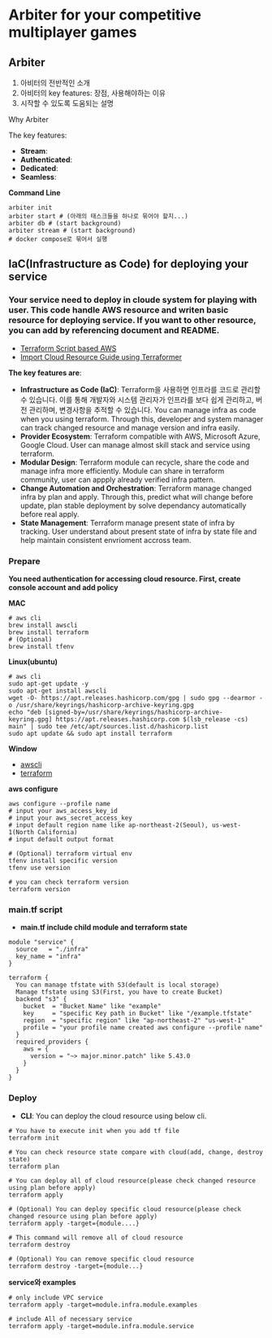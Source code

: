 <!-- ### 개발용 환경 변수 설정 방법

`.local.sample.env` 파일을 참고하여 `.local.env` 파일을 만든다.

### pytest 실행 방법

```bash
## 프로젝트 루트 디렉토리에서
## 전체 테스트(test_*.py) 실행
$ pytest
## 특정 폴더
$ pytest tests/auth/
## 특정 파일
$ pytest tests/auth/test_service.py
## 특정 class
$  pytest tests/auth/test_service.py::TestUserService
## 특정 fuction
$  pytest tests/auth/test_service. py::TestUserService::test_register_user_by_device_id
## print 문 출력
$ pytest -s
``` -->
# Arbiter for your competitive multiplayer games

## Arbiter
1. 아비터의 전반적인 소개
2. 아비터의 key features: 장점, 사용해야하는 이유
3. 시작할 수 있도록 도움되는 설명

Why Arbiter

The key features:
- **Stream**:
- **Authenticated**:
- **Dedicated**:
- **Seamless**:

**Command Line**
```shell
arbiter init
arbiter start # (아래의 태스크들을 하나로 묶어야 할지...)
arbiter db # (start background)
arbiter stream # (start background)
# docker compose로 묶어서 실행
```

## IaC(Infrastructure as Code) for deploying your service
### Your service need to deploy in cloude system for playing with user. This code handle AWS resource and writen basic resource for deploying service. If you want to other resource, you can add by referencing document and README.
- [Terraform Script based AWS](https://registry.terraform.io/providers/hashicorp/aws/latest/docs)
- [Import Cloud Resource Guide using Terraformer](https://github.com/GoogleCloudPlatform/terraformer/blob/master/docs/aws.md)

**The key features are**:
- **Infrastructure as Code (IaC)**:
Terraform을 사용하면 인프라를 코드로 관리할 수 있습니다. 이를 통해 개발자와 시스템 관리자가 인프라를 보다 쉽게 관리하고, 버전 관리하며, 변경사항을 추적할 수 있습니다.
You can manage infra as code when you using terraform. Through this, developer and system manager can track changed resource and manage version and infra easily.
- **Provider Ecosystem**:
Terraform compatible with AWS, Microsoft Azure, Google Cloud. User can manage almost skill stack and service using terraform.
- **Modular Design**:
Terraform module can recycle, share the code and manage infra more efficiently. Module can share in terraform community, user can appply already verified infra pattern.
- **Change Automation and Orchestration**:
Terraform manage changed infra by plan and apply. Through this, predict what will change before update, plan stable deployment by solve dependancy automatically before real apply.
- **State Management**:
Terraform manage present state of infra by tracking. User understand about present state of infra by state file and help maintain consistent envrioment accross team.

### Prepare
**You need authentication for accessing cloud resource. First, create console account and add policy**

**MAC**
```shell
# aws cli
brew install awscli
brew install terraform
# (Optional)
brew install tfenv
```

**Linux(ubuntu)**
```shell
# aws cli
sudo apt-get update -y
sudo apt-get install awscli
wget -O- https://apt.releases.hashicorp.com/gpg | sudo gpg --dearmor -o /usr/share/keyrings/hashicorp-archive-keyring.gpg
echo "deb [signed-by=/usr/share/keyrings/hashicorp-archive-keyring.gpg] https://apt.releases.hashicorp.com $(lsb_release -cs) main" | sudo tee /etc/apt/sources.list.d/hashicorp.list
sudo apt update && sudo apt install terraform
```

**Window**
- [awscli](https://docs.aws.amazon.com/ko_kr/cli/latest/userguide/getting-started-install.html)
- [terraform](https://developer.hashicorp.com/terraform/install#windows)

**aws configure**
```shell
aws configure --profile name
# input your aws_access_key_id
# input your aws_secret_access_key
# input default region name like ap-northeast-2(Seoul), us-west-1(North California)
# input default output format

# (Optional) terraform virtual env
tfenv install specific version
tfenv use version

# you can check terraform version
terraform version
```

### main.tf script
- **main.tf include child module and terraform state**
```hcl
module "service" {
  source   = "./infra"
  key_name = "infra"
}

terraform {
  You can manage tfstate with S3(default is local storage)
  Manage tfstate using S3(First, you have to create Bucket) 
  backend "s3" {
    bucket  = "Bucket Name" like "example"
    key     = "specific Key path in Bucket" like "/example.tfstate"
    region  = "specific region" like "ap-northeast-2" "us-west-1"
    profile = "your profile name created aws configure --profile name"
  }
  required_providers {
    aws = {
      version = "~> major.minor.patch" like 5.43.0
    }
  }
}
```

### Deploy
- **CLI**: You can deploy the cloud resource using below cli.
```shell
# You have to execute init when you add tf file
terraform init

# You can check resource state compare with cloud(add, change, destroy state)
terraform plan

# You can deploy all of cloud resource(please check changed resource using plan before apply)
terraform apply

# (Optional) You can deploy specific cloud resource(please check changed resource using plan before apply)
terraform apply -target={module....}

# This command will remove all of cloud resource
terraform destroy 

# (Optional) You can remove specific cloud resource
terraform destroy -target={module...}
```

**service와 examples**
```shell
# only include VPC service
terraform apply -target=module.infra.module.examples

# include All of necessary service
terraform apply -target=module.infra.module.service
```
